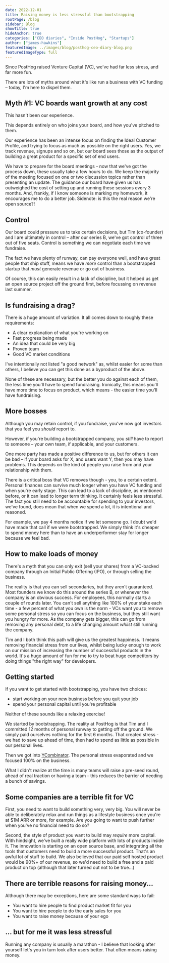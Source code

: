 ```yaml
---
date: 2022-12-01
title: Raising money is less stressful than bootstrapping
rootPage: /blog
sidebar: Blog
showTitle: true
hideAnchor: true
categories: ["CEO diaries", "Inside PostHog", "Startups"]
author: ["james-hawkins"]
featuredImage: ../images/blog/posthog-ceo-diary-blog.png
featuredImageType: full
---
```


Since PostHog raised Venture Capital (VC), we've had far less stress, and far more fun.

There are lots of myths around what it's like run a business with VC funding – today, I'm here to dispel them.

## Myth #1: VC boards want growth at any cost

This hasn't been our experience.

This depends entirely on who joins your board, and how you've pitched to them.

Our experience has been an intense focus on finding the Ideal Customer Profile, and trying to focus as much as possible on the right users. Yes, we track revenue, signups and so on, but our board sees those as the output of building a great product for a specific set of end users. 

We have to prepare for the board meetings - now that we've got the process down, these usually take a few hours to do. We keep the majority of the meeting focused on one or two discussion topics rather than presenting an update. The guidance our board have given us has outweighed the cost of setting up and running these sessions every 3 months. And, frankly, if I know someone is marking my homework, it encourages me to do a better job. Sidenote: is this the real reason we're open source?!

## Control

Our board could pressure us to take certain decisions, but Tim (co-founder) and I are ultimately in control – after our series B, we've got control of three out of five seats. Control is something we can negotiate each time we fundraise.

The fact we have plenty of runway, can pay everyone well, and have great people that ship stuff, means we have _more_ control than a bootstrapped startup that _must_ generate revenue or go out of business.

Of course, this can easily result in a lack of discipline, but it helped us get an open source project off the ground first, before focussing on revenue last summer.

## Is fundraising a drag?

There is a huge amount of variation. It all comes down to roughly these requirements:

* A clear explanation of what you're working on
* Fast progress being made
* An idea that could be very big
* Proven team
* Good VC market conditions

I've intentionally not listed "a good network" as, whilst easier for some than others, I believe you can get this done as a byproduct of the above.

None of these are necessary, but the better you do against each of them, the less time you'll have to spend fundraising. Ironically, this means you'll have more time to focus on product, which means - the easier time you'll have fundraising.

## More bosses

Although you may retain control, if you fundraise, you've now got investors that you feel you _should_ report to.

However, if you're building a bootstrapped company, you _still_ have to report to someone – your own team, if applicable, and your customers.

One more party has made a positive difference to us, but for others it can be bad – if your board asks for X, and users want Y, then you may have problems. This depends on the kind of people you raise from and your relationship with them.

There is a critical boss that VC removes though - you, to a certain extent. Personal finances can survive much longer when you have VC funding and when you're early stage. This can lead to a lack of discipline, as mentioned before, or it can lead to longer term thinking. It certainly feels less stressful. The fact you still need to be accountable for spending to your investors, we've found, does mean that when we spend a lot, it is intentional and reasoned.

For example, we pay 4 months notice if we let someone go. I doubt we'd have made that call if we were bootstrapped. We simply think it's cheaper to spend money here than to have an underperformer stay for longer because we feel bad. 

## How to make loads of money

There's a myth that you can only exit (sell your shares) from a VC-backed company through an Initial Public Offering (IPO), or through selling the business.

The reality is that you can sell secondaries, but they aren't guaranteed. Most founders we know do this around the series B, or whenever the company is an obvious success. For employees, this normally starts a couple of rounds later. You can't sell anything like 100% of your stake each time - a few percent of what you own is the norm - VCs want you to remove some personal stress so you can focus on the business, but they still want you hungry for more. As the company gets bigger, this can go from removing any personal debt, to a life changing amount _whilst_ still running the company.

Tim and I both think this path will give us the greatest happiness. It means removing financial stress from our lives, whilst being lucky enough to work on our mission of increasing the number of successful products in the world. It's a huge amount of fun for me to try to beat huge competitors by doing things "the right way" for developers.

## Getting started

If you want to get started with bootstrapping, you have two choices:

* start working on your new business before you quit your job
* spend your personal capital until you're profitable

Neither of these sounds like a relaxing exercise!

We started by bootstrapping. The reality at PostHog is that Tim and I committed 12 months of personal runway to getting off the ground. We simply paid ourselves nothing for the first 6 months. That created stress - we had to save up ahead of time, then had to spend as little as possible in our personal lives.

Then we got into [YCombinator](https://ycombinator.com). The personal stress evaporated and we focused 100% on the business.

What I didn't realize at the time is many teams will raise a pre-seed round, ahead of real traction or having a team - this reduces the barrier of needing a bunch of savings.

## Some companies are a terrible fit for VC

First, you need to want to build something very, very big. You will never be able to deliberately relax and run things as a lifestyle business once you're at $1M ARR or more, for example. Are you going to want to push further when you've no financial need to do so?

Second, the style of product you want to build may _require_ more capital. With hindsight, we've built a really wide platform with lots of products inside it. The innovation is starting on an open source base, and integrating all the tools that customers need to build a more successful product. That's an awful lot of stuff to build. We also believed that our paid self hosted product would be 90%+ of our revenue, so we'd need to build a free and a paid product on top (although that later turned out not to be true...)

## There are terrible reasons for raising money...

Although there may be exceptions, here are some standard ways to fail:

* You want to hire people to find product market fit for you
* You want to hire people to do the early sales for you
* You want to raise money because of your ego

## ... but for me it was less stressful

Running any company is usually a marathon - I believe that looking after yourself let's you in turn look after users better. That often means raising money.